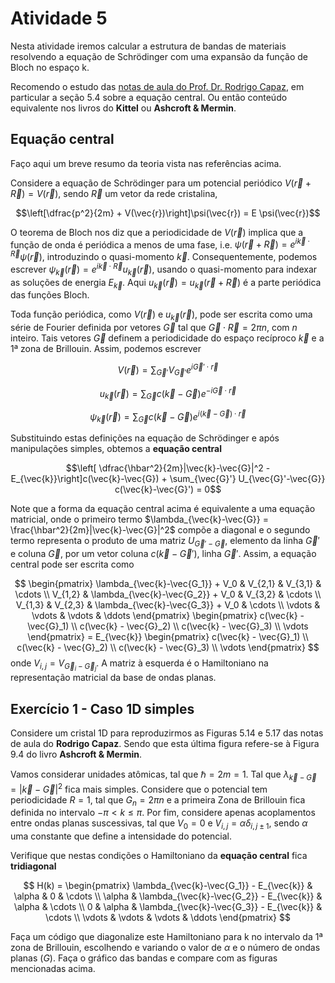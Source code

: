 # Atividade 5

Nesta atividade iremos calcular a estrutura de bandas de materiais resolvendo a equação de Schrödinger com uma expansão da função de Bloch no espaço k.

Recomendo o estudo das [notas de aula do Prof. Dr. Rodrigo Capaz](https://www.if.ufrj.br/~capaz/fmc/cap5-eletrons.pdf#page=21.08), em particular a seção 5.4 sobre a equação central. Ou então conteúdo equivalente nos livros do **Kittel** ou **Ashcroft & Mermin**.

## Equação central

Faço aqui um breve resumo da teoria vista nas referências acima.

Considere a equação de Schrödinger para um potencial periódico $V(\vec{r}+\vec{R}) = V(\vec{r})$, sendo $\vec{R}$ um vetor da rede cristalina,

$$\left[\dfrac{p^2}{2m} + V(\vec{r})\right]\psi(\vec{r}) = E \psi(\vec{r})$$

O teorema de Bloch nos diz que a periodicidade de $V(\vec{r})$ implica que a função de onda é periódica a menos de uma fase, i.e. $\psi(\vec{r}+\vec{R}) = e^{i\vec{k}\cdot\vec{R}}\psi(\vec{r})$, introduzindo o quasi-momento $\vec{k}$. Consequentemente, podemos escrever $\psi_{\vec{k}}(\vec{r}) = e^{i\vec{k}\cdot\vec{R}} u_{\vec{k}}(\vec{r})$, usando o quasi-momento para indexar as soluções de energia $E_{\vec{k}}$. Aqui $u_{\vec{k}}(\vec{r}) = u_{\vec{k}}(\vec{r}+\vec{R})$ é a parte periódica das funções Bloch.

Toda função periódica, como $V(\vec{r})$ e $u_{\vec{k}}(\vec{r})$, pode ser escrita como uma série de Fourier definida por vetores $\vec{G}$ tal que $\vec{G}\cdot\vec{R} = 2\pi n$, com $n$ inteiro. Tais vetores $\vec{G}$ definem a periodicidade do espaço recíproco $\vec{k}$ e a 1ª zona de Brillouin. Assim, podemos escrever

$$V(\vec{r}) = \sum_{\vec{G}'} V_{\vec{G}'} e^{i\vec{G}'\cdot\vec{r}}$$

$$u_{\vec{k}}(\vec{r}) = \sum_{\vec{G}} c(\vec{k}-\vec{G}) e^{-i\vec{G}\cdot\vec{r}}$$

$$\psi_{\vec{k}}(\vec{r}) = \sum_{\vec{G}} c(\vec{k}-\vec{G}) e^{i(\vec{k}-\vec{G})\cdot\vec{r}}$$

Substituindo estas definições na equação de Schrödinger e após manipulações simples, obtemos a **equação central**

$$\left[ \dfrac{\hbar^2}{2m}|\vec{k}-\vec{G}|^2 -E_{\vec{k}}\right]c(\vec{k}-\vec{G}) + \sum_{\vec{G}'} U_{\vec{G}'-\vec{G}} c(\vec{k}-\vec{G}') = 0$$

Note que a forma da equação central acima é equivalente a uma equação matricial, onde o primeiro termo $\lambda_{\vec{k}-\vec{G}} = \frac{\hbar^2}{2m}|\vec{k}-\vec{G}|^2$ compõe a diagonal e o segundo termo representa o produto de uma matriz $U_{\vec{G}'-\vec{G}}$, elemento da linha $\vec{G}'$ e coluna $\vec{G}$, por um vetor coluna $c(\vec{k}-\vec{G}')$, linha $\vec{G}'$. Assim, a equação central pode ser escrita como

$$
\begin{pmatrix}
\lambda_{\vec{k}-\vec{G_1}} + V_0 & V_{2,1} & V_{3,1} & \cdots
\\
V_{1,2} & \lambda_{\vec{k}-\vec{G_2}} + V_0 & V_{3,2} & \cdots
\\
V_{1,3} & V_{2,3} & \lambda_{\vec{k}-\vec{G_3}} + V_0 & \cdots
\\
\vdots & \vdots & \vdots & \ddots
\end{pmatrix}
\begin{pmatrix}
c(\vec{k} - \vec{G}_1)
\\
c(\vec{k} - \vec{G}_2)
\\
c(\vec{k} - \vec{G}_3)
\\
\vdots
\end{pmatrix}
= E_{\vec{k}}
\begin{pmatrix}
c(\vec{k} - \vec{G}_1)
\\
c(\vec{k} - \vec{G}_2)
\\
c(\vec{k} - \vec{G}_3)
\\
\vdots
\end{pmatrix}
$$
onde $V_{i,j} = V_{\vec{G}_i-\vec{G}_j}$. A matriz à esquerda é o Hamiltoniano na representação matricial da base de ondas planas.

## Exercício 1 - Caso 1D simples

Considere um cristal 1D para reproduzirmos as Figuras 5.14 e 5.17 das notas de aula do **Rodrigo Capaz**. Sendo que esta última figura refere-se à Figura 9.4 do livro **Ashcroft & Mermin**.

Vamos considerar unidades atômicas, tal que $\hbar = 2m = 1$. Tal que $\lambda_{\vec{k}-\vec{G}} = |\vec{k}-\vec{G}|^2$ fica mais simples. Considere que o potencial tem periodicidade $R = 1$, tal que $G_n = 2\pi n$ e a primeira Zona de Brillouin fica definida no intervalo $-\pi < k \leq \pi$. Por fim, considere apenas acoplamentos entre ondas planas suscessivas, tal que $V_0 = 0$ e $V_{i,j} = \alpha \delta_{i,j\pm 1}$, sendo $\alpha$ uma constante que define a intensidade do potencial.

Verifique que nestas condições o Hamiltoniano da **equação central** fica **tridiagonal**

$$
H(k) = 
\begin{pmatrix}
\lambda_{\vec{k}-\vec{G_1}} - E_{\vec{k}} & \alpha & 0 & \cdots
\\
\alpha & \lambda_{\vec{k}-\vec{G_2}} - E_{\vec{k}} & \alpha & \cdots
\\
0 & \alpha & \lambda_{\vec{k}-\vec{G_3}} - E_{\vec{k}} & \cdots
\\
\vdots & \vdots & \vdots & \ddots
\end{pmatrix}
$$

Faça um código que diagonalize este Hamiltoniano para k no intervalo da 1ª zona de Brillouin, escolhendo e variando o valor de $\alpha$ e o número de ondas planas ($G$). Faça o gráfico das bandas e compare com as figuras mencionadas acima.

